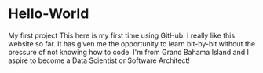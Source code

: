 # Hello-World
My first project
This here is my first time using GitHub. I really like this website so far. It has given me the opportunity to learn bit-by-bit without the pressure of not knowing how to code. I'm from Grand Bahama Island and I aspire to become a Data Scientist or Software Architect!
